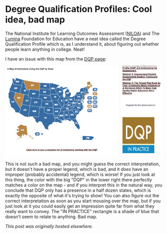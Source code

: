 # Degree Qualification Profiles: Cool idea, bad map



The National Institute for Learning Outcomes Assessment (<a href="http://learningoutcomeassessment.org/">NILOA</a>) and The <a href="http://www.luminafoundation.org/">Lumina</a> Foundation for Education have a neat idea called the Degree Qualification Profile which is, as I understand it, about figuring out whether people learn anything in college. Neat!

I have an issue with this map from the <a href="http://learningoutcomeassessment.org/DQPCorner.html">DQP page</a>:

<a href="screen-shot-2013-08-26-at-6-50-08-pm.png"><img class="aligncenter size-large wp-image-295" alt="DQP map" src="screen-shot-2013-08-26-at-6-50-08-pm.png"></a>

This is not <em>such</em> a bad map, and you might guess the correct interpretation, but it doesn't have a proper legend, which is bad, and it <em>does</em> have an improper (probably accidental) legend, which is worse! If you just look at this thing, the color with the big "DQP" in the lower right there perfectly matches a color on the map - and if you interpret this in the natural way, you conclude that DQP only has a presence in a half dozen states, which is exactly the opposite of what it's trying to show! You can also figure out the correct interpretation as soon as you start mousing over the map, but if you just look at it you could easily get an impression quite far from what they really want to convey. The "IN PRACTICE" rectangle is a shade of blue that doesn't seem to relate to anything. Bad map.



*This post was originally hosted elsewhere.*
